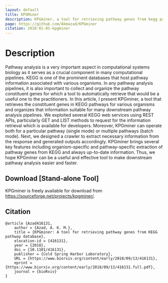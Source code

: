 ```yaml
---
layout: default
title: KPGMiner
description: KPGminer, a tool for retrieving pathway genes from kegg pathway database
page: https://github.com/Akmazad/KPGminer
citation: 2018-01-01-kpgminer
---
```


# Description

Pathway analysis is a very important aspect in computational systems biology as it serves as a crucial component in many computational pipelines. KEGG is one of the prominent databases that host pathway information associated with various organisms. In any pathway analysis pipelines, it is also important to collect and organize the pathway constituent genes for which a tool to automatically retrieve that would be a useful one to the practitioners. In this article, I present KPGminer, a tool that retrieves the constituent genes in KEGG pathways for various organisms and organizes that information suitable for many downstream pathway analysis pipelines. We exploited several KEGG web services using REST APIs, particularly GET and LIST methods to request for the information retrieval which is available for developers. Moreover, KPGminer can operate both for a particular pathway (single mode) or multiple pathways (batch mode). Next, we designed a crawler to extract necessary information from the response and generated outputs accordingly. KPGminer brings several key features including organism-specific and pathway-specific extraction of pathway genes from KEGG and always up-to-date information. Thus, we hope KPGminer can be a useful and effective tool to make downstream pathway analysis easier and faster. 

## Download [Stand-alone Tool]
KPGminer is freely available for download from https://sourceforge.net/projects/kpgminer/.

## Citation
```
@article {Azad416131,
	author = {Azad, A. K. M.},
	title = {KPGminer: A tool for retrieving pathway genes from KEGG pathway database},
	elocation-id = {416131},
	year = {2018},
	doi = {10.1101/416131},
	publisher = {Cold Spring Harbor Laboratory},
	URL = {https://www.biorxiv.org/content/early/2018/09/13/416131},
	eprint = {https://www.biorxiv.org/content/early/2018/09/13/416131.full.pdf},
	journal = {bioRxiv}
}
```
